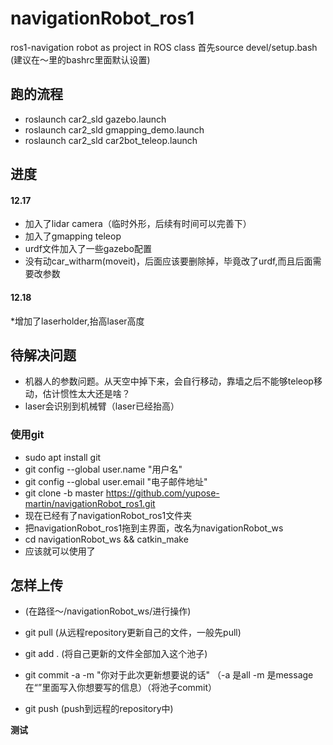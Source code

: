 # navigationRobot_ros1
ros1-navigation robot as project in ROS class
首先source devel/setup.bash (建议在～里的bashrc里面默认设置)

## 跑的流程

* roslaunch car2_sld gazebo.launch
* roslaunch car2_sld gmapping_demo.launch
* roslaunch car2_sld car2bot_teleop.launch

## 进度

#### 12.17

* 加入了lidar camera（临时外形，后续有时间可以完善下）
* 加入了gmapping teleop
* urdf文件加入了一些gazebo配置
* 没有动car_witharm(moveit)，后面应该要删除掉，毕竟改了urdf,而且后面需要改参数

#### 12.18
*增加了laserholder,抬高laser高度

## 待解决问题

* 机器人的参数问题。从天空中掉下来，会自行移动，靠墙之后不能够teleop移动，估计惯性太大还是啥？
* laser会识别到机械臂（laser已经抬高）

### 使用git

* sudo apt install git
* git config --global user.name "用户名"
* git config --global user.email "电子邮件地址"
* git clone -b master https://github.com/yupose-martin/navigationRobot_ros1.git
* 现在已经有了navigationRobot_ros1文件夹
* 把navigationRobot_ros1拖到主界面，改名为navigationRobot_ws
* cd navigationRobot_ws && catkin_make
* 应该就可以使用了

## 怎样上传

* (在路径～/navigationRobot_ws/进行操作)

* git pull (从远程repository更新自己的文件，一般先pull)
* git add . (将自己更新的文件全部加入这个池子)
* git commit -a -m "你对于此次更新想要说的话"  （-a 是all   -m 是message 在“”里面写入你想要写的信息）（将池子commit）
* git push (push到远程的repository中)

**测试**
